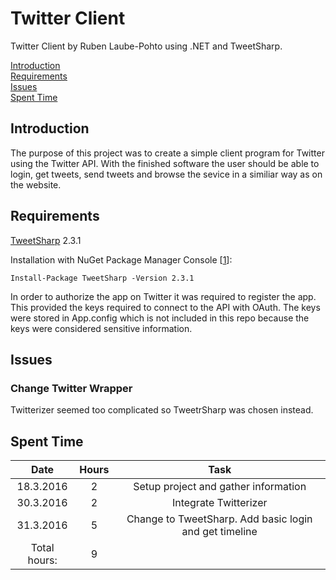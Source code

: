 # Twitter Client

Twitter Client by Ruben Laube-Pohto using .NET and TweetSharp.

[Introduction](#introduction)  
[Requirements](#requirements)  
[Issues](#issues)  
[Spent Time](#spent-time)

## Introduction

The purpose of this project was to create a simple client program for Twitter using the Twitter API. With the finished software the user should be able to login, get tweets, send tweets and browse the sevice in a similiar way as on the website.

## Requirements

[TweetSharp](https://github.com/danielcrenna/tweetsharp) 2.3.1

Installation with NuGet Package Manager Console [[1]]:

	Install-Package TweetSharp -Version 2.3.1

In order to authorize the app on Twitter it was required to register the app. This provided the keys required to connect to the API with OAuth. The keys were stored in App.config which is not included in this repo because the keys were considered sensitive information.

## Issues

### Change Twitter Wrapper

Twitterizer seemed too complicated so TweetrSharp was chosen instead.

## Spent Time

| Date | Hours | Task |
| :---: | :---: | :---: |
| 18.3.2016 | 2 | Setup project and gather information |
| 30.3.2016 | 2 | Integrate Twitterizer |
| 31.3.2016 | 5 | Change to TweetSharp. Add basic login and get timeline |
| Total hours: | 9 |  |

[1]: https://www.nuget.org/packages/TweetSharp/

